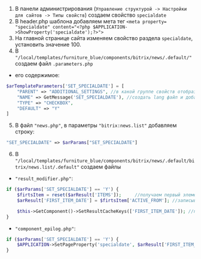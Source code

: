 1. В панели администрирования (`Управление структурой -> Настройки для сайтов -> Типы свойств`) создаем
   свойство `specialdate`
2. В header.php шаблона добавляем мета
   тег `<meta property= "specialdate" content="<?php $APPLICATION->ShowProperty('specialdate');?>">`
3. На главной странице сайта изменяем свойство раздела `specialdate`, установить значение 100.
4. В `"/local/templates/furniture_blue/components/bitrix/news/.default/"` создаем файл `.parameters.php`

- его содержимое:

```php
$arTemplateParameters['SET_SPECIALDATE'] = [
    "PARENT" => "ADDITIONAL_SETTINGS", //в какой группе свойств отобразить
    "NAME" => GetMessage('SET_SPECIALDATE'), //создать lang файл и добавить строку $MESS['SET_SPECIALDATE'] = 'Установить свойство страницы specialdate';
    "TYPE" => "CHECKBOX",
    "DEFAULT" => "Y"
]
```

5. В файл `"news.php"`, в параметры `"bitrix:news.list"` добавляем строку:

```php
"SET_SPECIALDATE" => $arParams["SET_SPECIALDATE"]
```

6. В `"/local/templates/furniture_blue/components/bitrix/news/.default/bitrix/news.list/.default"` создаем файлы

- `"result_modifier.php"`:

```php
if ($arParams['SET_SPECIALDATE'] == 'Y') {
    $firtsItem = reset($arResult['ITEMS']); 	//получаем первый элемент $arResult['ITEMS']
    $arResult['FIRST_ITEM_DATE'] = $firtsItem['ACTIVE_FROM']; //записываем нужное значение

    $this->GetComponent()->SetResultCacheKeys(['FIRST_ITEM_DATE']); //получаем доступ к методам компонента и добавляем в кэш новое значение, чтобы оно было доступно в "component_epilog.php"
}
 ```

- `"component_epilog.php"`:

```php
if ($arParams['SET_SPECIALDATE'] == 'Y') {
    $APPLICATION->SetPageProperty('specialdate', $arResult['FIRST_ITEM_DATE']); //устанавливаем новое значение метатега из кеша
}
 ```
